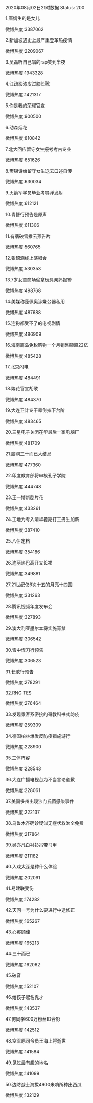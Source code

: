 2020年08月02日21时数据
Status: 200

1.唐嫣生的是女儿

微博热度:3387062

2.新加坡遇史上最严重登革热疫情

微博热度:2209067

3.吴磊听自己唱的rap笑到半夜

微博热度:1943328

4.江疏影漆皮过膝长靴

微博热度:1421317

5.你是我的荣耀官宣

微博热度:900500

6.动森烟花

微博热度:810842

7.北大回应留守女生报考考古专业

微博热度:651626

8.樊锦诗给留守女生送去口述自传

微博热度:630034

9.火箭军学员毕业考导弹发射

微博热度:612121

10.青簪行预告是原声

微博热度:611306

11.有翡破雪推云预告片

微博热度:560765

12.张韶涵线上演唱会

微博热度:530353

13.7岁女童商场偷拿玩具亲妈报警

微博热度:498768

14.美媒称蓬佩奥涉嫌公器私用

微博热度:487688

15.连狗都受不了的电视剧情

微博热度:486909

16.海南离岛免税购物一个月销售额超22亿

微博热度:485428

17.北京闪电

微博热度:484491

18.繁花官宣胡歌

微博热度:484370

19.大连卫计专干晕倒摔下台阶

微博热度:483465

20.三星电子关闭在华最后一家电脑厂

微博热度:481709

21.脑洞三十而已大结局

微博热度:477360

22.印度教育部将审核孔子学院

微博热度:444748

23.王一博新剧片花

微博热度:433261

24.工地为考入清华暑期打工男生加薪

微博热度:387410

25.八佰定档

微博热度:354186

26.迪丽热巴高开叉长裙

微博热度:349881

27.21世纪仅6次十五的月亮十四圆

微博热度:331263

28.腾讯视频年度发布会

微博热度:327893

29.澳大利亚墨尔本将实施宵禁

微博热度:306542

30.雪中悍刀行预告

微博热度:306523

31.长歌行预告

微博热度:278291

32.RNG TES

微博热度:276464

33.发现乘客系密接的哥教科书式防疫

微博热度:259309

34.德国柏林爆发反防疫措施游行

微博热度:228900

35.三体阵容

微博热度:228543

36.大连广播电视台为不当言论道歉

微博热度:228061

37.美国多州出现沙门氏菌感染事件

微博热度:222137

38.乌鲁木齐确诊疑似无症状救治全免费

微博热度:217864

39.吴亦凡白衬衫吊带马甲

微博热度:211182

40.入戏太深是种什么体验

微博热度:202091

41.易建联受伤

微博热度:174282

42.天问一号为什么要进行中途修正

微博热度:165267

43.心疼顾佳

微博热度:165213

44.三十而已

微博热度:162062

45.破音

微博热度:152107

46.给孩子起名鬼才

微博热度:143537

47.何同学600万粉丝ID合影

微博热度:142512

48.空军原司令员王海上将逝世

微博热度:141584

49.见过最有趣的地名

微博热度:141099

50.边防战士海拔4900米哨所种出西瓜

微博热度:132129

